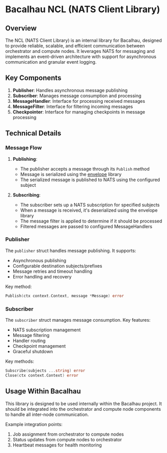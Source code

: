 # Bacalhau NCL (NATS Client Library)

## Overview

The NCL (NATS Client Library) is an internal library for Bacalhau, designed to provide reliable, scalable, and efficient communication between orchestrator and compute nodes. It leverages NATS for messaging and implements an event-driven architecture with support for asynchronous communication and granular event logging.

## Key Components

1. **Publisher**: Handles asynchronous message publishing
2. **Subscriber**: Manages message consumption and processing
3. **MessageHandler**: Interface for processing received messages
4. **MessageFilter**: Interface for filtering incoming messages
5. **Checkpointer**: Interface for managing checkpoints in message processing

## Technical Details

### Message Flow

1. **Publishing**:
   - The publisher accepts a message through its `Publish` method
   - Message is serialized using the [envelope](https://github.com/bacalhau-project/bacalhau/pkg/lib/envelope) library
   - The serialized message is published to NATS using the configured subject

2. **Subscribing**:
   - The subscriber sets up a NATS subscription for specified subjects
   - When a message is received, it's deserialized using the envelope library
   - The message filter is applied to determine if it should be processed
   - Filtered messages are passed to configured MessageHandlers


### Publisher

The `publisher` struct handles message publishing. It supports:

- Asynchronous publishing
- Configurable destination subjects/prefixes
- Message retries and timeout handling
- Error handling and recovery

Key method:
```go
Publish(ctx context.Context, message *Message) error
```

### Subscriber

The `subscriber` struct manages message consumption. Key features:

* NATS subscription management
* Message filtering
* Handler routing
* Checkpoint management
* Graceful shutdown

Key methods:
```go
Subscribe(subjects ...string) error
Close(ctx context.Context) error
```

## Usage Within Bacalhau

This library is designed to be used internally within the Bacalhau project. It should be integrated into the orchestrator and compute node components to handle all inter-node communication.

Example integration points:
1. Job assignment from orchestrator to compute nodes
2. Status updates from compute nodes to orchestrator
3. Heartbeat messages for health monitoring